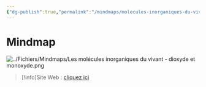 ```yaml
---
{"dg-publish":true,"permalink":"/mindmaps/molecules-inorganiques-du-vivant-dioxyde-et-monoxyde/","tags":["mindmaps"],"noteIcon":"2"}
---
```



# Mindmap
![../Fichiers/Mindmaps/Les molécules inorganiques du vivant - dioxyde et monoxyde.png](/img/user/Fichiers/Mindmaps/Les%20mol%C3%A9cules%20inorganiques%20du%20vivant%20-%20dioxyde%20et%20monoxyde.png)
> [!info]Site Web : [cliquez ici](https://mindmapai.app/mind-map/les-molécules-inorganiques-du-vivant-48a76e31)